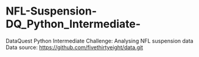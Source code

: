 # NFL-Suspension-DQ_Python_Intermediate-
DataQuest Python Intermediate Challenge: Analysing NFL suspension data
Data source: https://github.com/fivethirtyeight/data.git
